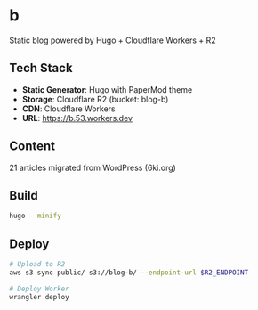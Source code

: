 # b

Static blog powered by Hugo + Cloudflare Workers + R2

## Tech Stack

- **Static Generator**: Hugo with PaperMod theme
- **Storage**: Cloudflare R2 (bucket: blog-b)
- **CDN**: Cloudflare Workers
- **URL**: https://b.53.workers.dev

## Content

21 articles migrated from WordPress (6ki.org)

## Build

```bash
hugo --minify
```

## Deploy

```bash
# Upload to R2
aws s3 sync public/ s3://blog-b/ --endpoint-url $R2_ENDPOINT

# Deploy Worker
wrangler deploy
```
